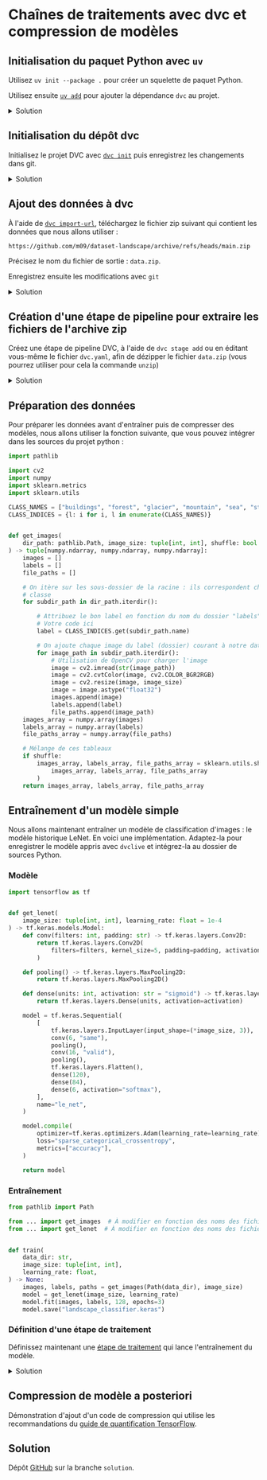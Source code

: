 # Chaînes de traitements avec dvc et compression de modèles

## Initialisation du paquet Python avec `uv`

Utilisez `uv init --package .` pour créer un squelette de paquet Python.

Utilisez ensuite [`uv add`](https://docs.astral.sh/uv/concepts/projects/dependencies/#adding-dependencies) pour ajouter la dépendance `dvc` au projet.

<details><summary>Solution</summary>

    uv init --package .
    uv add dvc
</details>

## Initialisation du dépôt dvc

Initialisez le projet DVC avec [`dvc init`](https://dvc.org/doc/command-reference/init#init) puis enregistrez les changements dans git.

<details><summary>Solution</summary>

    dvc init
    git commit -m "Initialisation de DVC"
</details>

## Ajout des données à dvc

À l'aide de [`dvc import-url`](https://dvc.org/doc/command-reference/import-url), téléchargez le fichier zip suivant qui contient les données que nous allons utiliser&nbsp;:

    https://github.com/m09/dataset-landscape/archive/refs/heads/main.zip

Précisez le nom du fichier de sortie&nbsp;: `data.zip`.

Enregistrez ensuite les modifications avec `git`

<details><summary>Solution</summary>

    dvc import-url https://github.com/m09/dataset-landscape/archive/refs/heads/main.zip data.zip
    git add .gitignore data.zip.dvc

    git commit -m "Ajout des données"
</details>

## Création d'une étape de pipeline pour extraire les fichiers de l'archive zip

Créez une étape de pipeline DVC, à l'aide de `dvc stage add` ou en éditant vous-même le fichier `dvc.yaml`, afin de dézipper le fichier `data.zip` (vous pourrez utiliser pour cela la commande `unzip`)

<details><summary>Solution</summary>

    dvc stage add -n decompress -d data.zip -o dataset-landscape-main unzip data.zip
    dvc repro
    git add dvc.lock dvc.yaml .gitignore
    git commit -m "Ajout de l'étape de décompression"
</details>

## Préparation des données

Pour préparer les données avant d'entraîner puis de compresser des modèles, nous allons utiliser la fonction suivante, que vous pouvez intégrer dans les sources du projet python&nbsp;:

```python
import pathlib

import cv2
import numpy
import sklearn.metrics
import sklearn.utils

CLASS_NAMES = ["buildings", "forest", "glacier", "mountain", "sea", "street"]
CLASS_INDICES = {l: i for i, l in enumerate(CLASS_NAMES)}


def get_images(
    dir_path: pathlib.Path, image_size: tuple[int, int], shuffle: bool = True
) -> tuple[numpy.ndarray, numpy.ndarray, numpy.ndarray]:
    images = []
    labels = []
    file_paths = []

    # On itère sur les sous-dossier de la racine : ils correspondent chacun à une
    # classe
    for subdir_path in dir_path.iterdir():

        # Attribuez le bon label en fonction du nom du dossier "labels"
        # Votre code ici
        label = CLASS_INDICES.get(subdir_path.name)

        # On ajoute chaque image du label (dossier) courant à notre dataset
        for image_path in subdir_path.iterdir():
            # Utilisation de OpenCV pour charger l'image
            image = cv2.imread(str(image_path))
            image = cv2.cvtColor(image, cv2.COLOR_BGR2RGB)
            image = cv2.resize(image, image_size)
            image = image.astype("float32")
            images.append(image)
            labels.append(label)
            file_paths.append(image_path)
    images_array = numpy.array(images)
    labels_array = numpy.array(labels)
    file_paths_array = numpy.array(file_paths)

    # Mélange de ces tableaux
    if shuffle:
        images_array, labels_array, file_paths_array = sklearn.utils.shuffle(
            images_array, labels_array, file_paths_array
        )
    return images_array, labels_array, file_paths_array
```

## Entraînement d'un modèle simple

Nous allons maintenant entraîner un modèle de classification d'images&nbsp;: le modèle historique LeNet. En voici une implémentation. Adaptez-la pour enregistrer le modèle appris avec `dvclive` et intégrez-la au dossier de sources Python.

### Modèle

```python
import tensorflow as tf


def get_lenet(
    image_size: tuple[int, int], learning_rate: float = 1e-4
) -> tf.keras.models.Model:
    def conv(filters: int, padding: str) -> tf.keras.layers.Conv2D:
        return tf.keras.layers.Conv2D(
            filters=filters, kernel_size=5, padding=padding, activation="sigmoid"
        )

    def pooling() -> tf.keras.layers.MaxPooling2D:
        return tf.keras.layers.MaxPooling2D()

    def dense(units: int, activation: str = "sigmoid") -> tf.keras.layers.Dense:
        return tf.keras.layers.Dense(units, activation=activation)

    model = tf.keras.Sequential(
        [
            tf.keras.layers.InputLayer(input_shape=(*image_size, 3)),
            conv(6, "same"),
            pooling(),
            conv(16, "valid"),
            pooling(),
            tf.keras.layers.Flatten(),
            dense(120),
            dense(84),
            dense(6, activation="softmax"),
        ],
        name="le_net",
    )

    model.compile(
        optimizer=tf.keras.optimizers.Adam(learning_rate=learning_rate),
        loss="sparse_categorical_crossentropy",
        metrics=["accuracy"],
    )

    return model
```

### Entraînement

```python
from pathlib import Path

from ... import get_images  # À modifier en fonction des noms des fichiers créés
from ... import get_lenet  # À modifier en fonction des noms des fichiers créés


def train(
    data_dir: str,
    image_size: tuple[int, int],
    learning_rate: float,
) -> None:
    images, labels, paths = get_images(Path(data_dir), image_size)
    model = get_lenet(image_size, learning_rate)
    model.fit(images, labels, 128, epochs=3)
    model.save("landscape_classifier.keras")
```

### Définition d'une étape de traitement

Définissez maintenant une [étape de traitement](https://dvc.org/doc/command-reference/stage/add) qui lance l'entraînement du modèle.

<details><summary>Solution</summary>

Exemple, qui peut varier en fonction de l'organisation précise du code&nbsp;:

    dvc stage add -n train \
                  -d dataset-landscape-main/seg_train \
                  -d tp_compression \
                  -o landscape_classifier.keras \
                  tp-compression

    dvc repro
</details>

## Compression de modèle a posteriori

Démonstration d'ajout d'un code de compression qui utilise les recommandations du [guide de quantification TensorFlow](https://www.tensorflow.org/model_optimization/guide/quantization/post_training).

## Solution

Dépôt [GitHub](https://dagshub.com/m09/compression) sur la branche `solution`.

